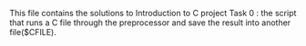 This file contains the solutions to Introduction to C project
Task 0 : the script that runs a C file through the preprocessor and save the result into another file($CFILE).
